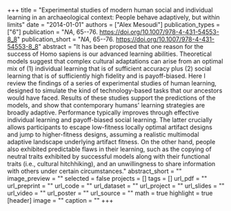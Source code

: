 +++
title = "Experimental studies of modern human social and individual learning in an archaeological context: People behave adaptively, but within limits"
date = "2014-01-01"
authors = ["Alex Mesoudi"]
publication_types = ["6"]
publication = "_NA_, 65--76. https://doi.org/10.1007/978-4-431-54553-8_8"
publication_short = "_NA_, 65--76. https://doi.org/10.1007/978-4-431-54553-8_8"
abstract = "It has been proposed that one reason for the success of Homo sapiens is our advanced learning abilities. Theoretical models suggest that complex cultural adaptations can arise from an optimal mix of (1) individual learning that is of sufficient accuracy plus (2) social learning that is of sufficiently high fidelity and is payoff-biased. Here I review the findings of a series of experimental studies of human learning, designed to simulate the kind of technology-based tasks that our ancestors would have faced. Results of these studies support the predictions of the models, and show that contemporary humans' learning strategies are broadly adaptive. Performance typically improves through effective individual learning and payoff-biased social learning. The latter crucially allows participants to escape low-fitness locally optimal artifact designs and jump to higher-fitness designs, assuming a realistic multimodal adaptive landscape underlying artifact fitness. On the other hand, people also exhibited predictable flaws in their learning, such as the copying of neutral traits exhibited by successful models along with their functional traits (i.e., cultural hitchhiking), and an unwillingness to share information with others under certain circumstances."
abstract_short = ""
image_preview = ""
selected = false
projects = []
tags = []
url_pdf = ""
url_preprint = ""
url_code = ""
url_dataset = ""
url_project = ""
url_slides = ""
url_video = ""
url_poster = ""
url_source = ""
math = true
highlight = true
[header]
image = ""
caption = ""
+++

